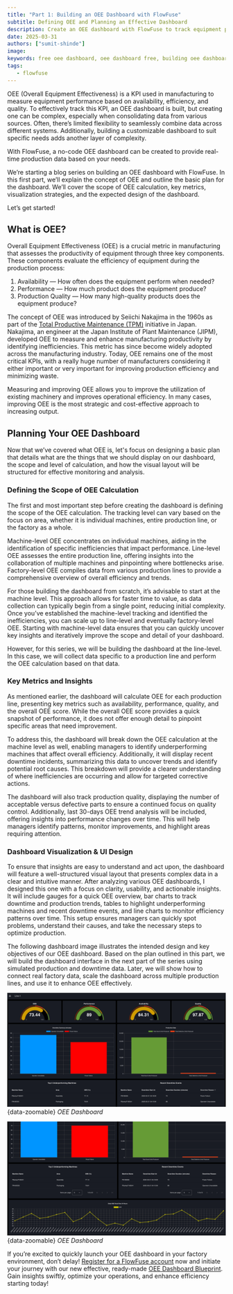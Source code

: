 ```yaml
---
title: "Part 1: Building an OEE Dashboard with FlowFuse"
subtitle: Defining OEE and Planning an Effective Dashboard
description: Create an OEE dashboard with FlowFuse to track equipment performance, optimize efficiency, and gain real-time production insights
date: 2025-03-31
authors: ["sumit-shinde"]
image:
keywords: free oee dashboard, oee dashboard free, building oee dashboard, node-red oee dashboard, flowfuse oee dashboard
tags:
   - flowfuse
---
```


OEE (Overall Equipment Effectiveness) is a KPI used in manufacturing to measure equipment performance based on availability, efficiency, and quality. To effectively track this KPI, an OEE dashboard is built, but creating one can be complex, especially when consolidating data from various sources. Often, there’s limited flexibility to seamlessly combine data across different systems. Additionally, building a customizable dashboard to suit specific needs adds another layer of complexity.

<!--more-->

With FlowFuse, a no-code OEE dashboard can be created to provide real-time production data based on your needs.

We’re starting a blog series on building an OEE dashboard with FlowFuse. In this first part, we’ll explain the concept of OEE and outline the basic plan for the dashboard. We’ll cover the scope of OEE calculation, key metrics, visualization strategies, and the expected design of the dashboard.

Let’s get started!

## What is OEE?

Overall Equipment Effectiveness (OEE) is a crucial metric in manufacturing that assesses the productivity of equipment through three key components. These components evaluate the efficiency of equipment during the production process:

1. Availability — How often does the equipment perform when needed?
2. Performance  — How much product does the equipment produce?
3. Production Quality — How many high-quality products does the equipment produce?

The concept of OEE was introduced by Seiichi Nakajima in the 1960s as part of the [Total Productive Maintenance (TPM)](https://en.wikipedia.org/wiki/Total_productive_maintenance) initiative in Japan. Nakajima, an engineer at the Japan Institute of Plant Maintenance (JIPM), developed OEE to measure and enhance manufacturing productivity by identifying inefficiencies. This metric has since become widely adopted across the manufacturing industry. Today, OEE remains one of the most critical KPIs, with a really huge number of manufacturers considering it either important or very important for improving production efficiency and minimizing waste.

Measuring and improving OEE allows you to improve the utilization of existing machinery and improves operational efficiency. In many cases, improving OEE is the most strategic and cost-effective approach to increasing output.

## Planning Your OEE Dashboard

Now that we’ve covered what OEE is, let's focus on designing a basic plan that details what are the things that we should display on our dashboard, the scope and level of calculation, and how the visual layout will be structured for effective monitoring and analysis.

### Defining the Scope of OEE Calculation

The first and most important step before creating the dashboard is defining the scope of the OEE calculation. The tracking level can vary based on the focus on area, whether it is individual machines, entire production line, or the factory as a whole. 

Machine-level OEE concentrates on individual machines, aiding in the identification of specific inefficiencies that impact performance. Line-level OEE assesses the entire production line, offering insights into the collaboration of multiple machines and pinpointing where bottlenecks arise. Factory-level OEE compiles data from various production lines to provide a comprehensive overview of overall efficiency and trends.  

For those building the dashboard from scratch, it’s advisable to start at the machine level. This approach allows for faster time to value, as data collection can typically begin from a single point, reducing initial complexity. Once you’ve established the machine-level tracking and identified the inefficiencies, you can scale up to line-level and eventually factory-level OEE. Starting with machine-level data ensures that you can quickly uncover key insights and iteratively improve the scope and detail of your dashboard.

However, for this series, we will be building the dashboard at the line-level. In this case, we will collect data specific to a production line and perform the OEE calculation based on that data.

### Key Metrics and Insights

As mentioned earlier, the dashboard will calculate OEE for each production line, presenting key metrics such as availability, performance, quality, and the overall OEE score. While the overall OEE score provides a quick snapshot of performance, it does not offer enough detail to pinpoint specific areas that need improvement.

To address this, the dashboard will break down the OEE calculation at the machine level as well, enabling managers to identify underperforming machines that affect overall efficiency. Additionally, it will display recent downtime incidents, summarizing this data to uncover trends and identify potential root causes. This breakdown will provide a clearer understanding of where inefficiencies are occurring and allow for targeted corrective actions.

The dashboard will also track production quality, displaying the number of acceptable versus defective parts to ensure a continued focus on quality control. Additionally, last 30-days OEE trend analysis will be included, offering insights into performance changes over time. This will help managers identify patterns, monitor improvements, and highlight areas requiring attention.

### Dashboard Visualization & UI Design

To ensure that insights are easy to understand and act upon, the dashboard will feature a well-structured visual layout that presents complex data in a clear and intuitive manner. After analyzing various OEE dashboards, I designed this one with a focus on clarity, usability, and actionable insights. It will include gauges for a quick OEE overview, bar charts to track downtime and production trends, tables to highlight underperforming machines and recent downtime events, and line charts to monitor efficiency patterns over time. This setup ensures managers can quickly spot problems, understand their causes, and take the necessary steps to optimize production.

The following dashboard image illustrates the intended design and key objectives of our OEE dashboard. Based on the plan outlined in this part, we will build the dashboard interface in the next part of the series using simulated production and downtime data. Later, we will show how to connect real factory data, scale the dashboard across multiple production lines, and use it to enhance OEE effectively.

![OEE Dashboard](./images/oee-dashboard-1.png){data-zoomable}
_OEE Dashboard_

![OEE Dashboard](./images/oee-dashboard-2.png){data-zoomable}
_OEE Dashboard_

If you’re excited to quickly launch your OEE dashboard in your factory environment, don’t delay! [Register for a FlowFuse account](https://app.flowfuse.com/account/create) now and initiate your journey with our new effective, ready-made [OEE Dashboard Blueprint](/blueprints/manufacturing/oee-dashboard/). Gain insights swiftly, optimize your operations, and enhance efficiency starting today! 
